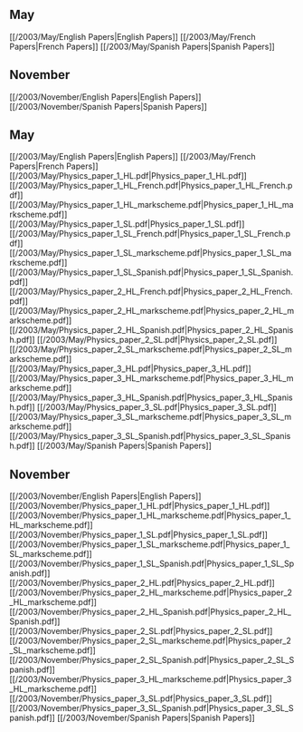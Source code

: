 
## May
[[/2003/May/English Papers|English Papers]]
[[/2003/May/French Papers|French Papers]]
[[/2003/May/Spanish Papers|Spanish Papers]]

## November
[[/2003/November/English Papers|English Papers]]
[[/2003/November/Spanish Papers|Spanish Papers]]

## May
[[/2003/May/English Papers|English Papers]]
[[/2003/May/French Papers|French Papers]]
[[/2003/May/Physics_paper_1_HL.pdf|Physics_paper_1_HL.pdf]]
[[/2003/May/Physics_paper_1_HL_French.pdf|Physics_paper_1_HL_French.pdf]]
[[/2003/May/Physics_paper_1_HL_markscheme.pdf|Physics_paper_1_HL_markscheme.pdf]]
[[/2003/May/Physics_paper_1_SL.pdf|Physics_paper_1_SL.pdf]]
[[/2003/May/Physics_paper_1_SL_French.pdf|Physics_paper_1_SL_French.pdf]]
[[/2003/May/Physics_paper_1_SL_markscheme.pdf|Physics_paper_1_SL_markscheme.pdf]]
[[/2003/May/Physics_paper_1_SL_Spanish.pdf|Physics_paper_1_SL_Spanish.pdf]]
[[/2003/May/Physics_paper_2_HL_French.pdf|Physics_paper_2_HL_French.pdf]]
[[/2003/May/Physics_paper_2_HL_markscheme.pdf|Physics_paper_2_HL_markscheme.pdf]]
[[/2003/May/Physics_paper_2_HL_Spanish.pdf|Physics_paper_2_HL_Spanish.pdf]]
[[/2003/May/Physics_paper_2_SL.pdf|Physics_paper_2_SL.pdf]]
[[/2003/May/Physics_paper_2_SL_markscheme.pdf|Physics_paper_2_SL_markscheme.pdf]]
[[/2003/May/Physics_paper_3_HL.pdf|Physics_paper_3_HL.pdf]]
[[/2003/May/Physics_paper_3_HL_markscheme.pdf|Physics_paper_3_HL_markscheme.pdf]]
[[/2003/May/Physics_paper_3_HL_Spanish.pdf|Physics_paper_3_HL_Spanish.pdf]]
[[/2003/May/Physics_paper_3_SL.pdf|Physics_paper_3_SL.pdf]]
[[/2003/May/Physics_paper_3_SL_markscheme.pdf|Physics_paper_3_SL_markscheme.pdf]]
[[/2003/May/Physics_paper_3_SL_Spanish.pdf|Physics_paper_3_SL_Spanish.pdf]]
[[/2003/May/Spanish Papers|Spanish Papers]]

## November
[[/2003/November/English Papers|English Papers]]
[[/2003/November/Physics_paper_1_HL.pdf|Physics_paper_1_HL.pdf]]
[[/2003/November/Physics_paper_1_HL_markscheme.pdf|Physics_paper_1_HL_markscheme.pdf]]
[[/2003/November/Physics_paper_1_SL.pdf|Physics_paper_1_SL.pdf]]
[[/2003/November/Physics_paper_1_SL_markscheme.pdf|Physics_paper_1_SL_markscheme.pdf]]
[[/2003/November/Physics_paper_1_SL_Spanish.pdf|Physics_paper_1_SL_Spanish.pdf]]
[[/2003/November/Physics_paper_2_HL.pdf|Physics_paper_2_HL.pdf]]
[[/2003/November/Physics_paper_2_HL_markscheme.pdf|Physics_paper_2_HL_markscheme.pdf]]
[[/2003/November/Physics_paper_2_HL_Spanish.pdf|Physics_paper_2_HL_Spanish.pdf]]
[[/2003/November/Physics_paper_2_SL.pdf|Physics_paper_2_SL.pdf]]
[[/2003/November/Physics_paper_2_SL_markscheme.pdf|Physics_paper_2_SL_markscheme.pdf]]
[[/2003/November/Physics_paper_2_SL_Spanish.pdf|Physics_paper_2_SL_Spanish.pdf]]
[[/2003/November/Physics_paper_3_HL_markscheme.pdf|Physics_paper_3_HL_markscheme.pdf]]
[[/2003/November/Physics_paper_3_SL.pdf|Physics_paper_3_SL.pdf]]
[[/2003/November/Physics_paper_3_SL_Spanish.pdf|Physics_paper_3_SL_Spanish.pdf]]
[[/2003/November/Spanish Papers|Spanish Papers]]
